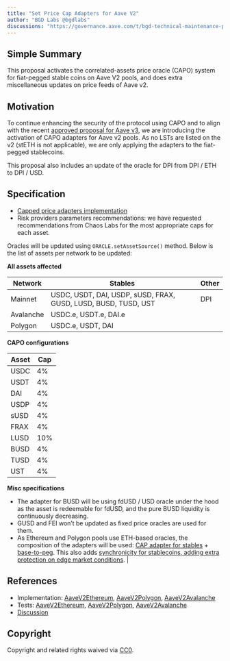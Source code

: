 ```yaml
---
title: "Set Price Cap Adapters for Aave V2"
author: "BGD Labs @bgdlabs"
discussions: "https://governance.aave.com/t/bgd-technical-maintenance-proposals/15274/30"
---
```


## Simple Summary

This proposal activates the correlated-assets price oracle (CAPO) system for fiat-pegged stable coins on Aave V2 pools, and does extra miscellaneous updates on price feeds of Aave v2.

## Motivation

To continue enhancing the security of the protocol using CAPO and to align with the recent [approved proposal for Aave v3](https://vote.onaave.com/proposal/?proposalId=51), we are introducing the activation of CAPO adapters for Aave v2 pools. As no LSTs are listed on the v2 (stETH is not applicable), we are only applying the adapters to the fiat-pegged stablecoins.

This proposal also includes an update of the oracle for DPI from DPI / ETH to DPI / USD.

## Specification

- [Capped price adapters implementation](https://github.com/bgd-labs/aave-capo)
- Risk providers parameters recommendations: we have requested recommendations from Chaos Labs for the most appropriate caps for each asset.

Oracles will be updated using `ORACLE.setAssetSource()` method. Below is the list of assets per network to be updated:

**All assets affected**

| Network   | Stables                                                             | Other |
| --------- | ------------------------------------------------------------------- | ----- |
| Mainnet   | USDC, USDT, DAI, USDP, sUSD, FRAX, GUSD, LUSD, BUSD, TUSD, UST      | DPI   |
| Avalanche | USDC.e, USDT.e, DAI.e                                               |       |
| Polygon   | USDC.e, USDT, DAI                                                   |       |

**CAPO configurations**

| Asset | Cap |
| ----- | --- |
| USDC  | 4%  |
| USDT  | 4%  |
| DAI   | 4%  |
| USDP  | 4%  |
| sUSD  | 4%  |
| FRAX  | 4%  |
| LUSD  | 10% |
| BUSD  | 4%  |
| TUSD  | 4%  |
| UST   | 4%  |

**Misc specifications**

- The adapter for BUSD will be using fdUSD / USD oracle under the hood as the asset is redeemable for fdUSD, and the pure BUSD liquidity is continuously decreasing.
- GUSD and FEI won’t be updated as fixed price oracles are used for them.
- As Ethereum and Polygon pools use ETH-based oracles, the composition of the adapters will be used: [CAP adapter for stables](https://github.com/bgd-labs/aave-capo/blob/main/src/contracts/PriceCapAdapterStable.sol) + [base-to-peg](https://github.com/bgd-labs/cl-synchronicity-price-adapter/blob/main/src/contracts/CLSynchronicityPriceAdapterBaseToPeg.sol). This also adds [synchronicity for stablecoins, adding extra protection on edge market conditions](https://governance.aave.com/t/bgd-generalised-price-sync-adapters/11416).
  |

## References

- Implementation: [AaveV2Ethereum](https://github.com/bgd-labs/aave-capo/blob/main/src/contracts/payloads/AaveV2/AaveV2EthereumPayload.sol), [AaveV2Polygon](https://github.com/bgd-labs/aave-capo/blob/main/src/contracts/payloads/AaveV2/AaveV2PolygonPayload.sol), [AaveV2Avalanche](https://github.com/bgd-labs/aave-capo/blob/main/src/contracts/payloads/AaveV2/AaveV2AvalanchePayload.sol)
- Tests: [AaveV2Ethereum](https://github.com/bgd-labs/aave-capo/blob/main/tests/AaveV2/payloads/AaveV2EthereumPayloadTest.t.sol), [AaveV2Polygon](https://github.com/bgd-labs/aave-capo/blob/main/tests/AaveV2/payloads/AaveV2PolygonPayloadTest.t.sol), [AaveV2Avalanche](https://github.com/bgd-labs/aave-capo/blob/main/tests/AaveV2/payloads/AaveV2AvalanchePayloadTest.t.sol)
- [Discussion](https://governance.aave.com/t/bgd-technical-maintenance-proposals/15274/30)

## Copyright

Copyright and related rights waived via [CC0](https://creativecommons.org/publicdomain/zero/1.0/).

